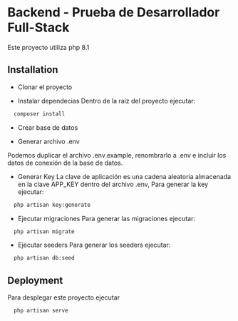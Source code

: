 
# Backend - Prueba de Desarrollador Full-Stack

Este proyecto utiliza php 8.1


## Installation

- Clonar el proyecto

- Instalar dependecias
Dentro de la raíz del proyecto ejecutar:


```bash
  composer install
```
- Crear base de datos

- Generar archivo .env

Podemos duplicar el archivo .env.example, renombrarlo a .env e incluir los datos de conexión de la base de datos.
- Generar Key
La clave de aplicación es una cadena aleatoria
almacenada en la clave APP_KEY dentro del archivo .env,
Para generar la key ejecutar: 
```bash
  php artisan key:generate
```
- Ejecutar migraciones
Para generar las migraciones ejecutar:
```bash
  php artisan migrate
```
- Ejecutar seeders
Para generar los seeders ejecutar:
```bash
  php artisan db:seed
```

## Deployment

Para desplegar este proyecto ejecutar

```bash
  php artisan serve
```
